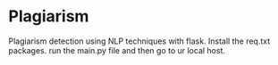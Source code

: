 # Plagiarism
Plagiarism detection using NLP techniques with flask.
Install the req.txt packages.
run the main.py file and then go to ur local host.

